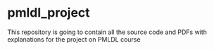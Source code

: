 # pmldl_project
This repository is going to contain all the source code and PDFs with explanations for the project on PMLDL course

